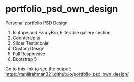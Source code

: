 # portfolio_psd_own_design

Personal portfolio PSD Design

1. Isotope and FancyBox Filterable gallery section
2. CounterUp js
3. Slider Testimonial
4. Custom Design
5. Full Responsive
6. Bootstrap 5


Go to this link to see the output: https://tanjilrahman321.github.io/portfolio_psd_own_design/
